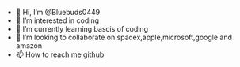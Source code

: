 - 👋 Hi, I’m @Bluebuds0449
- 👀 I’m interested in coding
- 🌱 I’m currently learning bascis of coding
- 💞️ I’m looking to collaborate on spacex,apple,microsoft,google and amazon
- 📫 How to reach me github

<!---
Bluebuds0449/Bluebuds0449 is a ✨ special ✨ repository because its `README.md` (this file) appears on your GitHub profile.
You can click the Preview link to take a look at your changes.
--->
